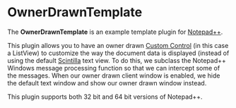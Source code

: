 # OwnerDrawnTemplate

The **OwnerDrawnTemplate** is an example template plugin for [Notepad++](https://github.com/notepad-plus-plus).

This plugin allows you to have an owner drawn [Custom Control](https://msdn.microsoft.com/en-us/library/windows/desktop/bb775501%28v=vs.85%29.aspx) (in this case a ListView) to customize the way the document data is displayed (instead of using the default [Scintilla](http://www.scintilla.org/) text view.  To do this, we subclass the Notepad++ Windows message processing function so that we can intercept some of the messages.  When our owner drawn client window is enabled, we hide the default text window and show our owner drawn window instead.

This plugin supports both 32 bit and 64 bit versions of Notepad++.

